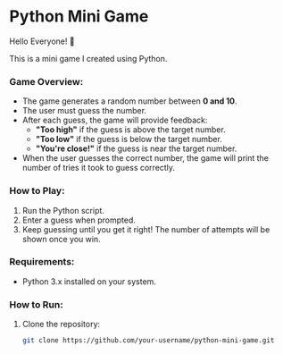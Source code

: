 # Python Mini Game

Hello Everyone! 👋

This is a mini game I created using Python.

### Game Overview:
- The game generates a random number between **0 and 10**.
- The user must guess the number.
- After each guess, the game will provide feedback:
  - **"Too high"** if the guess is above the target number.
  - **"Too low"** if the guess is below the target number.
  - **"You're close!"** if the guess is near the target number.
- When the user guesses the correct number, the game will print the number of tries it took to guess correctly.

### How to Play:
1. Run the Python script.
2. Enter a guess when prompted.
3. Keep guessing until you get it right! The number of attempts will be shown once you win.

### Requirements:
- Python 3.x installed on your system.

### How to Run:
1. Clone the repository:
   ```bash
   git clone https://github.com/your-username/python-mini-game.git
